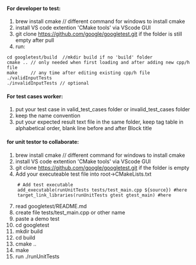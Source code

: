   #### For developer to test:   
1. brew install cmake  // different command for windows to install cmake
2. install VS code extention 'CMake tools' via VScode GUI
3. git clone https://github.com/google/googletest.git if the folder is still empty after pull  
4. run:
  ```  
cd googletest/build  //mkdir build if no 'build' folder
cmake .. // only needed when first loading and after adding new cpp/h file
make     // any time after editing existing cpp/h file
./validInputTests 
./invalidInputTests // optional
  ``` 
#### For test cases worker:  
1. put your test case in valid_test_cases folder or invalid_test_cases folder  
2. keep the name convention  
3. put your expected result text file in the same folder, keep tag table in alphabetical order, blank line before and after Block title      
          
#### for unit testor to collaborate:             
1. brew install cmake  // different command for windows to install cmake
2. install VS code extention 'CMake tools' via VScode GUI
3. git clone https://github.com/google/googletest.git if the folder is empty
4. Add your executeable test file into root->CMakeLists.txt  
```  
    # Add test executable
    add_executable(runUnitTests tests/test_main.cpp ${source}) #here
    target_link_libraries(runUnitTests gtest gtest_main) #here

```
7. read googletest/README.md
8. create file tests/test_main.cpp or other name
9. paste a demo test
10. cd googletest
11. mkdir build
12. cd build
13. cmake ..
14. make 
15. run ./runUnitTests
